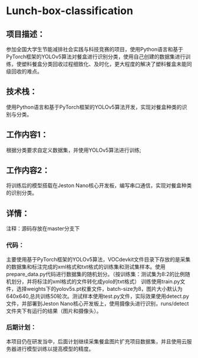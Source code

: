 # Lunch-box-classification  
## 项目描述：
参加全国大学生节能减排社会实践与科技竞赛的项目，使用Python语言和基于PyTorch框架的YOLOv5算法对餐盒进行识别分类，使用自己创建的数据集进行训练，使塑料餐盒分类回收过程细致化、及时化，更大程度的解决了塑料餐盒未能同级回收的难点。  
## 技术栈：
使用Python语言和基于PyTorch框架的YOLOv5算法开发，实现对餐盒种类的识别与分类。  
## 工作内容1：
根据分类要求自定义数据集，并使用YOLOv5算法进行训练;  
## 工作内容2：
将训练后的模型搭载在Jeston Nano核心开发板，编写串口通信，实现对餐盒种类的识别分类。  
## 详情：
注释：源码存放在master分支下
### 代码：
主要使用基于PyTorch框架的YOLOv5算法，VOCdevkit文件目录下存放的是采集的数据集和标注完成的xml格式和txt格式的训练集和测试集样本。使用prepare_data.py代码进行数据集的随机划分。（按训练集：测试集为8:2的比例随机划分，并将标注的xml格式的文件转化成yolo的txt格式）
训练使用train.py文件，选择weights下的yolov5s.pt权重文件，batch-size为8，图片大小默认为640x640,总共训练50轮次。测试样本使用test.py文件，实际效果使用detect.py文件，并部署到Jeston Nano核心开发板上，使用摄像头进行识别，runs/detect文件夹下有运行的结果（图片和摄像头）。
### 后期计划：
本项目仍在研发当中，后面计划继续采集餐盒图片扩充项目数据集，并且使用云服务器进行模型训练以提高模型的精度。
